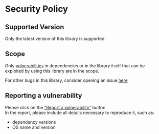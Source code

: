 # Security Policy

## Supported Version
Only the latest version of this library is supported.

## Scope
Only [vulnerabilities](https://csrc.nist.gov/glossary/term/Software_Vulnerability) in dependencies or in the library itself that can be exploited by using this library are in the scope.

For other bugs in this library, consider opening an issue [here](https://github.com/Elnaril/uniswap-universal-router-decoder/issues)

## Reporting a vulnerability
Please click on the ["Report a vulnerability"](https://github.com/Elnaril/uniswap-universal-router-decoder/security) button.  
In the report, please include all details necessary to reproduce it, such as:
 - dependency versions
 - OS name and version
